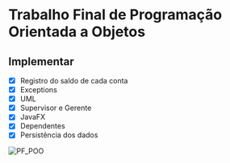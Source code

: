 # Trabalho Final de Programação Orientada a Objetos

## Implementar

- [x] Registro do saldo de cada conta
- [x] Exceptions
- [x] UML 
- [x] Supervisor e Gerente
- [x] JavaFX
- [x] Dependentes
- [x] Persistência dos dados 

![PF_POO](https://user-images.githubusercontent.com/83037014/161652812-3cfaa47e-aba9-4558-8cda-856c3dbae583.png)
